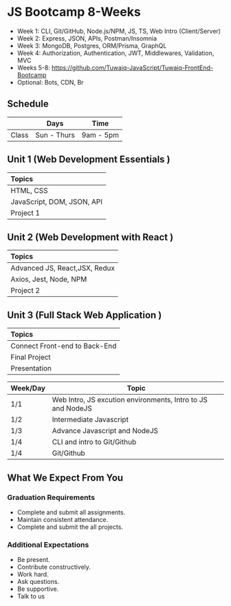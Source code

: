 # JS Bootcamp 8-Weeks

- Week 1: CLI, Git/GitHub, Node.js/NPM, JS, TS, Web Intro (Client/Server)
- Week 2: Express, JSON, APIs, Postman/Insomnia
- Week 3: MongoDB, Postgres, ORM/Prisma, GraphQL
- Week 4: Authorization, Authentication, JWT, Middlewares, Validation, MVC
- Weeks 5-8: https://github.com/Tuwaiq-JavaScript/Tuwaiq-FrontEnd-Bootcamp
- Optional: Bots, CDN, Br





## Schedule
|  | Days | Time |
| --- | ------------- | ------------- |
| Class | Sun - Thurs  | 9am - 5pm  |


## Unit 1 \(Web Development Essentials \)

| Topics |
| :--- |
| HTML, CSS |
| JavaScript, DOM, JSON, API |
| Project 1 | 


## Unit 2 \(Web Development with React \)

| Topics |
| :--- |
| Advanced JS, React,JSX, Redux |
| Axios, Jest, Node, NPM|
| Project 2 |

## Unit 3 \(Full Stack Web Application \)

| Topics |
| :--- |
| Connect Front-end to Back-End  | 
| Final Project |
| Presentation   |



| Week/Day | Topic |
| --- | ------------- |
| 1/1 | Web Intro, JS excution environments, Intro to JS and NodeJS|
| 1/2 | Intermediate Javascript|
| 1/3 | Advance Javascript and NodeJS|
| 1/4 | CLI and intro to Git/Github |
| 1/4 | Git/Github |


## What We Expect From You
### Graduation Requirements
* Complete and submit all assignments.
* Maintain consistent attendance.
* Complete and submit the all projects.
### Additional Expectations
* Be present.
* Contribute constructively.
* Work hard.
* Ask questions.
* Be supportive.
* Talk to us

